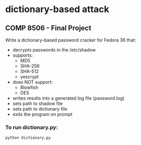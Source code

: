 # dictionary-based attack

## COMP 8506 - Final Project

Write a dictionary-based password cracker for Fedora 36 that:
- decrypts passwords in the /etc/shadow
- supports:
  - MD5
  - SHA-256
  - SHA-512
  - yescrypt
 - does NOT support:
    - Blowfish
    - DES
 - writes results into a generated log file (password.log)
 - sets path to shadow file
 - sets path to dictionary file
 - exits the program on prompt

### To run dictionary.py:

```python dictionary.py```
